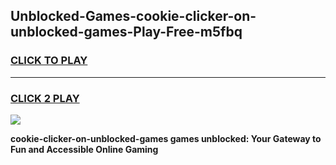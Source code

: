 
## Unblocked-Games-cookie-clicker-on-unblocked-games-Play-Free-m5fbq
<h3>
<a href="https://premium76.site?title=cookie-clicker-on-unblocked-games&ref=10A">CLICK TO PLAY</a></h3>
<hr>

<h3>
<a href="https://premium76.site?title=cookie-clicker-on-unblocked-games&ref=10A">CLICK 2 PLAY</a>
  
</h3>

<a href="https://premium76.site?title=cookie-clicker-on-unblocked-games&ref=10A"><img src="https://clearcache.store/games.png"></a>


**cookie-clicker-on-unblocked-games games unblocked: Your Gateway to Fun and Accessible Online Gaming**
